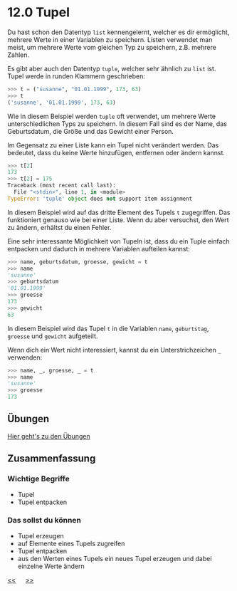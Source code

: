 # 12.0 Tupel

Du hast schon den Datentyp `list` kennengelernt, welcher es dir ermöglicht, 
mehrere Werte in einer Variablen zu speichern.
Listen verwendet man meist, um mehrere Werte vom gleichen Typ
zu speichern, z.B. mehrere Zahlen.

Es gibt aber auch den Datentyp `tuple`, 
welcher sehr ähnlich zu `list` ist.
Tupel werde in runden Klammern geschrieben:

```python
>>> t = ("susanne", "01.01.1999", 173, 63)
>>> t
('susanne', '01.01.1999', 173, 63)
```

Wie in diesem Beispiel werden `tuple` oft verwendet,
um mehrere Werte unterschiedlichen Typs zu speichern.
In diesem Fall sind es der Name, 
das Geburtsdatum, die Größe und das Gewicht einer Person.

Im Gegensatz zu einer Liste kann ein Tupel nicht verändert werden.
Das bedeutet, dass du keine Werte hinzufügen, entfernen oder ändern kannst.

```python
>>> t[2]
173
>>> t[2] = 175
Traceback (most recent call last):
  File "<stdin>", line 1, in <module>
TypeError: 'tuple' object does not support item assignment
```

In diesem Beispiel wird auf das dritte Element des Tupels `t` zugegriffen.
Das funktioniert genauso wie bei einer Liste.
Wenn du aber versuchst, den Wert zu ändern, erhältst du einen Fehler.

Eine sehr interessante Möglichkeit von Tupeln ist,
dass du ein Tuple einfach entpacken und dadurch
in mehrere Variablen aufteilen kannst:

```python
>>> name, geburtsdatum, groesse, gewicht = t
>>> name
'susanne'
>>> geburtsdatum
'01.01.1999'
>>> groesse
173
>>> gewicht
63
```

In diesem Beispiel wird das Tupel `t` in die Variablen 
`name`, `geburtstag`, `groesse` und `gewicht` aufgeteilt.

Wenn dich ein Wert nicht interessiert, 
kannst du ein Unterstrichzeichen `_` verwenden:

```python
>>> name, _, groesse, _ = t
>>> name
'susanne'
>>> groesse
173
```

## Übungen
[Hier geht's zu den Übungen](../uebungen/UE_12.0_Tupel.md)

## Zusammenfassung
### Wichtige Begriffe
- Tupel
- Tupel entpacken


### Das sollst du können
- Tupel erzeugen
- auf Elemente eines Tupels zugreifen
- Tupel entpacken
- aus den Werten eines Tupels ein neues Tupel erzeugen und dabei einzelne Werte ändern


[<<](11.0_Methoden.md) &emsp; [>>](13.0_Datum_und_Uhrzeit.md)


